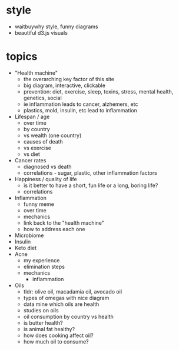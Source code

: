 # style
- waitbuywhy style, funny diagrams
- beautiful d3.js visuals
  
# topics
- "Health machine"
  - the overarching key factor of this site
  - big diagram, interactive, clickable
  - prevention: diet, exercise, sleep, toxins, stress, mental health, genetics, social
  - ie inflammation leads to cancer, alzhemers, etc
  - plastics, mold, insulin, etc lead to inflammation
- Lifespan / age
  - over time
  - by country
  - vs wealth (one country)
  - causes of death
  - vs exercise
  - vs diet
- Cancer rates 
  - diagnosed vs death
  - correlations - sugar, plastic, other inflammation factors
- Happiness / quality of life
  - is it better to have a short, fun life or a long, boring life?
  - correlations
- Inflammation
  - funny meme
  - over time
  - mechanics
  - link back to the "health machine"
  - how to address each one
- Microbiome
- Insulin
- Keto diet
- Acne
  - my experience
  - elimination steps
  - mechanics
    - inflammation
- Oils
  - tldr: olive oil, macadamia oil, avocado oil
  - types of omegas with nice diagram
  - data mine which oils are health
  - studies on oils
  - oil consumption by country vs health
  - is butter health?
  - is animal fat healthy?
  - how does cooking affect oil?
  - how much oil to consume?
